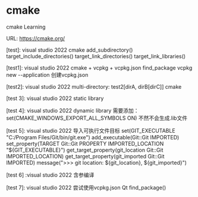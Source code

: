 # cmake
cmake Learning

URL: https://cmake.org/


[test]: visual studio 2022
cmake
add_subdirectory()
target_include_directories()
target_link_directories()
target_link_libraries()



[test1]: visual studio 2022
cmake + vcpkg + vcpkg.json
find_package
vcpkg new --application 创建vcpkg.json


[test2]: visual studio 2022
multi-directory: test2[dirA, dirB[dirC]]
cmake

[test 3]: visual studio 2022
static library


[test 4]: visual studio 2022
dynamic library
需要添加：set(CMAKE_WINDOWS_EXPORT_ALL_SYMBOLS ON)
不然不会生成.lib文件

[test 5]: visual studio 2022
导入可执行文件目标
set(GIT_EXECUTABLE "C:/Program Files/Git/bin/git.exe")
add_executable(Git::Git IMPORTED)
set_property(TARGET Git::Git PROPERTY IMPORTED_LOCATION "${GIT_EXECUTABLE}")
get_target_property(git_location Git::Git IMPORTED_LOCATION)
get_target_property(git_imported Git::Git IMPORTED)
message(">>> git location: ${git_location}, ${git_imported}")


[test 6] :visual studio 2022
含参编译

[test 7]: visual studio 2022
尝试使用vcpkg.json 
Qt
find_package()

